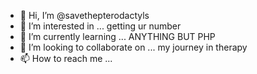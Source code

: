 - 👋 Hi, I’m @savethepterodactyls
- 👀 I’m interested in ... getting ur number
- 🌱 I’m currently learning ... ANYTHING BUT PHP
- 💞️ I’m looking to collaborate on ... my journey in therapy
- 📫 How to reach me ...

<!---
savethepterodactyls/savethepterodactyls is a ✨ special ✨ repository because its `README.md` (this file) appears on your GitHub profile.
You can click the Preview link to take a look at your changes.
--->
